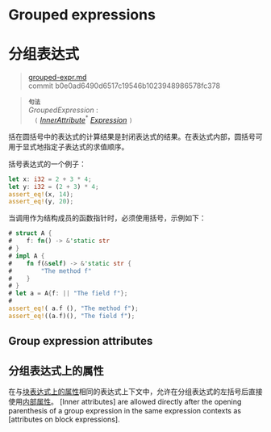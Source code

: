 # Grouped expressions
# 分组表达式

>[grouped-expr.md](https://github.com/rust-lang/reference/blob/master/src/expressions/grouped-expr.md)\
>commit b0e0ad6490d6517c19546b1023948986578fc378


> **<sup>句法</sup>**\
> _GroupedExpression_ :\
> &nbsp;&nbsp; `(` [_InnerAttribute_]<sup>\*</sup> [_Expression_] `)`

括在圆括号中的表达式的计算结果是封闭表达式的结果。在表达式内部，圆括号可用于显式地指定子表达式的求值顺序。

括号表达式的一个例子：

```rust
let x: i32 = 2 + 3 * 4;
let y: i32 = (2 + 3) * 4;
assert_eq!(x, 14);
assert_eq!(y, 20);
```

当调用作为结构成员的函数指针时，必须使用括号，示例如下：

```rust
# struct A {
#    f: fn() -> &'static str
# }
# impl A {
#    fn f(&self) -> &'static str {
#        "The method f"
#    }
# }
# let a = A{f: || "The field f"};
#
assert_eq!( a.f (), "The method f");
assert_eq!((a.f)(), "The field f");
```

## Group expression attributes
## 分组表达式上的属性

在与[块表达式上的属性]相同的表达式上下文中，允许在分组表达式的左括号后直接使用[内部属性]。
[Inner attributes] are allowed directly after the opening parenthesis of a
group expression in the same expression contexts as [attributes on block
expressions].

[内部属性]: ../attributes.md
[_Expression_]: ../expressions.md
[_InnerAttribute_]: ../attributes.md
[块表达式上的属性]: block-expr.md#块表达式上的属性
